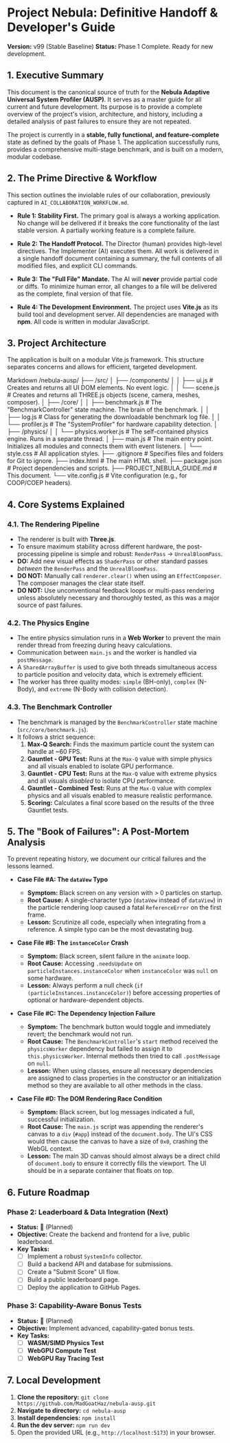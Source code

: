 # Project Nebula: Definitive Handoff & Developer's Guide
**Version:** v99 (Stable Baseline)
**Status:** Phase 1 Complete. Ready for new development.

## 1. Executive Summary

This document is the canonical source of truth for the **Nebula Adaptive Universal System Profiler (AUSP)**. It serves as a master guide for all current and future development. Its purpose is to provide a complete overview of the project's vision, architecture, and history, including a detailed analysis of past failures to ensure they are not repeated.

The project is currently in a **stable, fully functional, and feature-complete** state as defined by the goals of Phase 1. The application successfully runs, provides a comprehensive multi-stage benchmark, and is built on a modern, modular codebase.

## 2. The Prime Directive & Workflow

This section outlines the inviolable rules of our collaboration, previously captured in `AI_COLLABORATION_WORKFLOW.md`.

*   **Rule 1: Stability First.** The primary goal is always a working application. No change will be delivered if it breaks the core functionality of the last stable version. A partially working feature is a complete failure.

*   **Rule 2: The Handoff Protocol.** The Director (human) provides high-level directives. The Implementer (AI) executes them. All work is delivered in a single handoff document containing a summary, the full contents of all modified files, and explicit CLI commands.

*   **Rule 3: The "Full File" Mandate.** The AI will **never** provide partial code or diffs. To minimize human error, all changes to a file will be delivered as the complete, final version of that file.

*   **Rule 4: The Development Environment.** The project uses **Vite.js** as its build tool and development server. All dependencies are managed with **npm**. All code is written in modular JavaScript.

## 3. Project Architecture

The application is built on a modular Vite.js framework. This structure separates concerns and allows for efficient, targeted development.


Markdown
/nebula-ausp/
├── /src/
│ ├── /components/
│ │ ├── ui.js # Creates and returns all UI DOM elements. No event logic.
│ │ └── scene.js # Creates and returns all THREE.js objects (scene, camera, meshes, composer).
│ ├── /core/
│ │ ├── benchmark.js # The "BenchmarkController" state machine. The brain of the benchmark.
│ │ ├── log.js # Class for generating the downloadable benchmark log file.
│ │ └── profiler.js # The "SystemProfiler" for hardware capability detection.
│ ├── /physics/
│ │ └── physics.worker.js # The self-contained physics engine. Runs in a separate thread.
│ ├── main.js # The main entry point. Initializes all modules and connects them with event listeners.
│ └── style.css # All application styles.
├── .gitignore # Specifies files and folders for Git to ignore.
├── index.html # The main HTML shell.
├── package.json # Project dependencies and scripts.
├── PROJECT_NEBULA_GUIDE.md # This document.
└── vite.config.js # Vite configuration (e.g., for COOP/COEP headers).
## 4. Core Systems Explained

### 4.1. The Rendering Pipeline
- The renderer is built with **Three.js**.
- To ensure maximum stability across different hardware, the post-processing pipeline is simple and robust: `RenderPass` -> `UnrealBloomPass`.
- **DO:** Add new visual effects as `ShaderPass` or other standard passes *between* the `RenderPass` and the `UnrealBloomPass`.
- **DO NOT:** Manually call `renderer.clear()` when using an `EffectComposer`. The composer manages the clear state itself.
- **DO NOT:** Use unconventional feedback loops or multi-pass rendering unless absolutely necessary and thoroughly tested, as this was a major source of past failures.

### 4.2. The Physics Engine
- The entire physics simulation runs in a **Web Worker** to prevent the main render thread from freezing during heavy calculations.
- Communication between `main.js` and the worker is handled via `postMessage`.
- A `SharedArrayBuffer` is used to give both threads simultaneous access to particle position and velocity data, which is extremely efficient.
- The worker has three quality modes: `simple` (BH-only), `complex` (N-Body), and `extreme` (N-Body with collision detection).

### 4.3. The Benchmark Controller
- The benchmark is managed by the `BenchmarkController` state machine (`src/core/benchmark.js`).
- It follows a strict sequence:
    1.  **Max-Q Search:** Finds the maximum particle count the system can handle at ~60 FPS.
    2.  **Gauntlet - GPU Test:** Runs at the `Max-Q` value with simple physics and all visuals enabled to isolate GPU performance.
    3.  **Gauntlet - CPU Test:** Runs at the `Max-Q` value with extreme physics and all visuals *disabled* to isolate CPU performance.
    4.  **Gauntlet - Combined Test:** Runs at the `Max-Q` value with complex physics and all visuals enabled to measure realistic performance.
    5.  **Scoring:** Calculates a final score based on the results of the three Gauntlet tests.

## 5. The "Book of Failures": A Post-Mortem Analysis

To prevent repeating history, we document our critical failures and the lessons learned.

*   **Case File #A: The `dataVew` Typo**
    *   **Symptom:** Black screen on any version with > 0 particles on startup.
    *   **Root Cause:** A single-character typo (`dataVew` instead of `dataView`) in the particle rendering loop caused a fatal `ReferenceError` on the first frame.
    *   **Lesson:** Scrutinize all code, especially when integrating from a reference. A simple typo can be the most devastating bug.

*   **Case File #B: The `instanceColor` Crash**
    *   **Symptom:** Black screen, silent failure in the `animate` loop.
    *   **Root Cause:** Accessing `.needsUpdate` on `particleInstances.instanceColor` when `instanceColor` was `null` on some hardware.
    *   **Lesson:** Always perform a null check (`if (particleInstances.instanceColor)`) before accessing properties of optional or hardware-dependent objects.

*   **Case File #C: The Dependency Injection Failure**
    *   **Symptom:** The benchmark button would toggle and immediately revert; the benchmark would not run.
    *   **Root Cause:** The `BenchmarkController`'s `start` method received the `physicsWorker` dependency but failed to assign it to `this.physicsWorker`. Internal methods then tried to call `.postMessage` on `null`.
    *   **Lesson:** When using classes, ensure all necessary dependencies are assigned to class properties in the constructor or an initialization method so they are available to all other methods in the class.

*   **Case File #D: The DOM Rendering Race Condition**
    *   **Symptom:** Black screen, but log messages indicated a full, successful initialization.
    *   **Root Cause:** The `main.js` script was appending the renderer's canvas to a `div` (`#app`) instead of the `document.body`. The UI's CSS would then cause the canvas to have a size of `0x0`, crashing the WebGL context.
    *   **Lesson:** The main 3D canvas should almost always be a direct child of `document.body` to ensure it correctly fills the viewport. The UI should be in a separate container that floats on top.

## 6. Future Roadmap

### Phase 2: Leaderboard & Data Integration (Next)
*   **Status:** 🔲 (Planned)
*   **Objective:** Create the backend and frontend for a live, public leaderboard.
*   **Key Tasks:**
    - [ ] Implement a robust `SystemInfo` collector.
    - [ ] Build a backend API and database for submissions.
    - [ ] Create a "Submit Score" UI flow.
    - [ ] Build a public leaderboard page.
    - [ ] Deploy the application to GitHub Pages.

### Phase 3: Capability-Aware Bonus Tests
*   **Status:** 🔲 (Planned)
*   **Objective:** Implement advanced, capability-gated bonus tests.
*   **Key Tasks:**
    - [ ] **WASM/SIMD Physics Test**
    - [ ] **WebGPU Compute Test**
    - [ ] **WebGPU Ray Tracing Test**

## 7. Local Development

1.  **Clone the repository:** `git clone https://github.com/MadGoatHaz/nebula-ausp.git`
2.  **Navigate to directory:** `cd nebula-ausp`
3.  **Install dependencies:** `npm install`
4.  **Run the dev server:** `npm run dev`
5.  Open the provided URL (e.g., `http://localhost:5173`) in your browser.